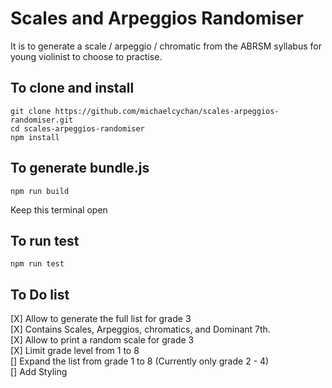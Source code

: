 # Scales and Arpeggios Randomiser

It is to generate a scale / arpeggio / chromatic from the ABRSM syllabus for young violinist to choose  to practise.

## To clone and install
```
git clone https://github.com/michaelcychan/scales-arpeggios-randomiser.git
cd scales-arpeggios-randomiser
npm install
```

## To generate bundle.js
```
npm run build
```
Keep this terminal open  

## To run test
```
npm run test
```

## To Do list
[X] Allow to generate the full list for grade 3  
[X] Contains Scales, Arpeggios, chromatics, and Dominant 7th.  
[X] Allow to print a random scale for grade 3  
[X] Limit grade level from 1 to 8   
[] Expand the list from grade 1 to 8 (Currently only grade 2 - 4)  
[] Add Styling  